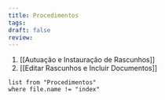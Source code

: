 ```yaml
---
title: Procedimentos
tags: 
draft: false
review:
---
```

1. [[Autuação e Instauração de Rascunhos]]
2. [[Editar Rascunhos e Incluir Documentos]]


```dataview
list from "Procedimentos"
where file.name != "index"
```
